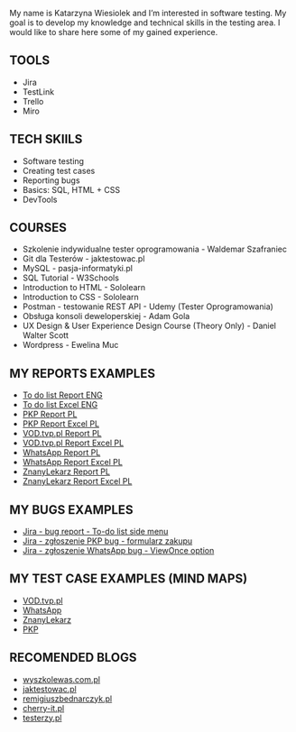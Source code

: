 My name is Katarzyna Wiesiolek and I’m interested in software testing. My goal is to develop my knowledge and technical skills in the testing area. I would like to share here some of my gained experience.
## TOOLS
* Jira
* TestLink
* Trello
* Miro
## TECH SKIILS
* Software testing
* Creating test cases
* Reporting bugs
* Basics: SQL, HTML + CSS
* DevTools
## COURSES
* Szkolenie indywidualne tester oprogramowania - Waldemar Szafraniec 
* Git dla Testerów - jaktestowac.pl
* MySQL - pasja-informatyki.pl
* SQL Tutorial - W3Schools
* Introduction to HTML - Sololearn 
* Introduction to CSS - Sololearn 
* Postman - testowanie REST API - Udemy (Tester Oprogramowania)
* Obsługa konsoli deweloperskiej - Adam Gola
* UX Design & User Experience Design Course (Theory Only) - Daniel Walter Scott
* Wordpress - Ewelina Muc 
## MY REPORTS EXAMPLES
* [To do list Report ENG](https://docs.google.com/document/d/1bEpK25OT7EViLIxK1tRtf1hOVzizTD8k/edit?usp=share_link&ouid=101831445860155568766&rtpof=true&sd=true) 
* [To do list Excel ENG](https://docs.google.com/spreadsheets/d/1ke2eQfYJJSdvPu0b7mJxTHEXuKSGuydw/edit?usp=sharing&ouid=101831445860155568766&rtpof=true&sd=true)
* [PKP Report PL](https://docs.google.com/document/d/1svHp5fCaCSbKlnMDFcHKSU-BjYgnxEPS/edit?usp=sharing&ouid=101831445860155568766&rtpof=true&sd=true)
* [PKP Report Excel PL](https://docs.google.com/spreadsheets/d/1WI1ONSXuOKv5e_v8pjZ8SmFNK-5dAlkN/edit?usp=sharing&ouid=101831445860155568766&rtpof=true&sd=true)
* [VOD.tvp.pl Report PL](https://docs.google.com/document/d/1FMitgBJCWtbAmE3K6xbiUJSBTmzKySdb/edit?usp=sharing&ouid=101831445860155568766&rtpof=true&sd=true)
* [VOD.tvp.pl Report Excel PL](https://docs.google.com/spreadsheets/d/1C93amEbR8JbvJv0Wf8EzZ-z_zQcJCymt/edit?usp=sharing&ouid=101831445860155568766&rtpof=true&sd=true)
* [WhatsApp Report PL](https://docs.google.com/document/d/1MyyjAlKLQ2czJPzuJmjet_L9PG8GVsMW/edit?usp=sharing&ouid=101831445860155568766&rtpof=true&sd=true)
* [WhatsApp Report Excel PL](https://docs.google.com/spreadsheets/d/1Vzue3mnt9OufHI6LFAj40gZPvlXcIIN5/edit?usp=sharing&ouid=101831445860155568766&rtpof=true&sd=true)
* [ZnanyLekarz Report PL](https://docs.google.com/document/d/1kPy5A2SlakOhLJj2N-n2GNhjPk_Px-Sb/edit?usp=sharing&ouid=101831445860155568766&rtpof=true&sd=true)
* [ZnanyLekarz Report Excel PL](https://docs.google.com/spreadsheets/d/1Js-xNdwt8iH-CcQmIk1weAQW-5asRiWA/edit?usp=sharing&ouid=101831445860155568766&rtpof=true&sd=true)
## MY BUGS EXAMPLES
* [Jira - bug report - To-do list side menu](https://drive.google.com/file/d/1IsLIxZ-l2qNv_upnqYCpyx6-8peJ6js_/view?usp=sharing)
* [Jira - zgłoszenie PKP bug - formularz zakupu](https://drive.google.com/file/d/1NF-qLUBmDLtpMIZnAvaJvx1Wd74QpWrO/view?usp=sharing)
* [Jira - zgłoszenie WhatsApp bug - ViewOnce option](https://drive.google.com/file/d/1z70HfFZ4-PC4H-xOSR6rxmIsk6O7_gQp/view?usp=sharing)
## MY TEST CASE EXAMPLES (MIND MAPS)
* [VOD.tvp.pl](https://drive.google.com/file/d/1HRxpkAyc7JhHSV7Z-h37KINVWC8wi8Rf/view?usp=share_link)
* [WhatsApp](https://drive.google.com/file/d/1P9RLR28pbzQU0SdmaUadteljaywlOFBT/view?usp=share_link)
* [ZnanyLekarz](https://drive.google.com/file/d/1eaZ6J5iYVIBXXuovpfnYKikNewGqwgoZ/view?usp=share_link)
* [PKP](https://drive.google.com/file/d/1623lDwgiHpEKVoj8JSRFRS81lvB0X8b9/view?usp=share_link)
## RECOMENDED BLOGS
* [wyszkolewas.com.pl](https://www.wyszkolewas.com.pl/)
* [jaktestowac.pl](https://jaktestowac.pl/)
* [remigiuszbednarczyk.pl](https://remigiuszbednarczyk.pl/)
* [cherry-it.pl](http://cherry-it.pl/)
* [testerzy.pl](https://testerzy.pl/)
<!---
KasiaWiesiolek/KasiaWiesiolek is a ✨ special ✨ repository because its `README.md` (this file) appears on your GitHub profile.
You can click the Preview link to take a look at your changes.
--->
